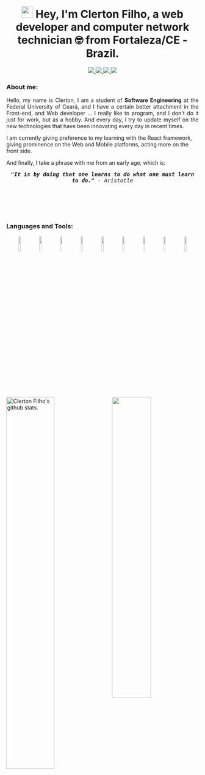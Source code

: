 <h1 align="center">
  <img src="https://emojis.slackmojis.com/emojis/images/1591808522/9339/brazil.png?1591808522" width="30"/> 
  Hey, I'm Clerton Filho, a web developer and computer network technician 🤓️ from Fortaleza/CE - Brazil.
</h1>
<p align="center">
  <a href="https://www.linkedin.com/in/clerton-filho/" target="_blank">
    <img src="https://img.shields.io/badge/linkedin-0077B5.svg?style=for-the-badge&logo=linkedin&logoColor=white"/>  
  </a>
  <a href="mailto:clerton.filho7@gmail.com" target="_blank">
    <img src="https://img.shields.io/badge/e‑mail-D14836.svg?style=for-the-badge&logo=GMail&logoColor=white"/>
  </a>
  <a href="https://t.me/clertonf" target="_blank">
    <img src="https://img.shields.io/badge/-Telegram-1ca0f1?style=for-the-badge&Color=1ca0f1&logo=telegram&logoColor=white"/>
  </a>
  <a href="https://www.instagram.com/clerton_filho/" target="_blank">
    <img src="https://img.shields.io/badge/instagram-E4405F.svg?style=for-the-badge&logo=instagram&logoColor=white"/>
  </a>
  
</p>

### About me:
<p style='text-align: justify' >
  Hello, my name is Clerton, I am a student of <strong>Software Engineering</strong> at the Federal University of Ceará, and I have a certain better attachment in    the Front-end, and Web developer ... I really like to program, and I don't do it just for work, but as a hobby. And every day, I try to update myself on the      new technologies that have been innovating every day in recent times.

I am currently giving preference to my learning with the React framework, giving prominence on the Web and Mobile platforms, acting more on the front side.

And finally, I take a phrase with me from an early age, which is:

<p align="center"> <samp>
<strong><i>"It is by doing that one learns to do what one must learn to do.</i>"</strong> - 
<i>Aristotle</i>
</p>

 
</p>

</br>
</br>
<p align="center"> <samp>
<!-- 👀 <strong>I’m currently looking for a job!</strong><br> -->
</p>
</br>


### Languages and Tools:

<!-- You can use this sites to get logos: https://www.vectorlogo.zone or https://simpleicons.org/ -->

<!-- Skillsets -->
<!-- JS, HTML, CSS, Node.js, express, React, Tensor Flow, .NET, SQLite, Firebase, Herooku, Algorithmia, Webpack, Bootstrap, Bash, ESLint, Matlab, C, C++... -->


<p align="center">
  <img width="10%" src="https://www.vectorlogo.zone/logos/w3_html5/w3_html5-ar21.svg">
  <img width="10%" src="https://www.vectorlogo.zone/logos/netlifyapp_watercss/netlifyapp_watercss-ar21.svg">
  <img width="10%" src="https://www.vectorlogo.zone/logos/javascript/javascript-ar21.svg">
  
  <img width="10%" src="https://www.vectorlogo.zone/logos/nodejs/nodejs-ar21.svg">
  <img width="10%" src="https://www.vectorlogo.zone/logos/reactjs/reactjs-ar21.svg">
 
  <img width="10%" src="https://www.vectorlogo.zone/logos/vuejs/vuejs-ar21.svg">
  <img width="10%" src="https://www.vectorlogo.zone/logos/microsoft_azure/microsoft_azure-ar21.svg">

 
  <img width="10%" src="https://www.vectorlogo.zone/logos/java/java-ar21.svg">
  <img width="10%" src="https://www.vectorlogo.zone/logos/springio/springio-ar21.svg">
 
   </p>
</br>
<!-- Your github readme stats: https://github.com/anuraghazra/github-readme-stats -->
<span>
  <img width="50%" align="left" alt="Clerton Filho's github stats." 
       src="https://github-readme-stats.vercel.app/api?username=clertonf&show_icons=true&hide_border=true&theme=dracula" />
  <img width="45%" align="right"  
       src="https://github-readme-stats.vercel.app/api/top-langs/?username=clertonf&layout=compact&theme=dracula" />
       
</span>

</br>
</br>



